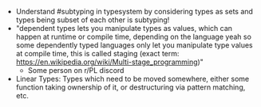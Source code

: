 - Understand #subtyping in typesystem by considering types as sets and types being subset of each other is subtyping!
- "dependent types lets you manipulate types as values, which can happen at runtime or compile time, depending on the language yeah so some dependently typed languages only let you manipulate type values at compile time, this is called staging (exact term: https://en.wikipedia.org/wiki/Multi-stage_programming)"
	- Some person on r/PL discord
 - Linear Types: Types which need to be moved somewhere, either some function taking ownership of it, or destructuring via pattern matching, etc.